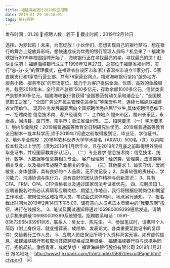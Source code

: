 ```yaml
---
title: 福建海峡银行2019校园招聘
date: 2019-01-29 10:10:01
tags: 银行招聘
---
```

发布时间：01.28   🌟   招聘人数：若干   🌈   截止时间：2019年2月14日
<!-- more -->
选择，为梦起航！未来，为您绽放！小伙伴们，您想实现自己的银行梦吗，想在银行的舞台上绽放异彩吗，想快速成长为优秀的银行管理人员吗？机会来了！福建海峡银行2019年校园招聘开始了，海峡银行正在寻找最亮的星，寻找最亮的您！赶快关注吧！
福建海峡银行成立于1996年12月27日，总部位于福建省福州市，实行“总-分-支”的管理模式，在福建省各设区市和浙江省温州市设立11家分行、5家直属支行和1家总行营业部，共有78家营业网点。福建海峡银行坚持“服务地方、服务小微、服务市民”的市场定位，致力于为客户提供全面、优质、高效的金融服务。截至2018年末，全行资产总额1500多亿元，存款余额1000多亿元，信贷类资产余额800多亿元。福建海峡银行曾获得“全国模范劳动关系和谐企业”、“全国模范职工之家”、“全国厂务公开民主管理先进单位”等荣誉称号，连续七届蝉联福建省文明单位。
现因业务发展需要面向全国招聘优秀应届毕业生,具体招聘信息如下:
一、招聘岗位
信息技术岗、客户经理岗
二、工作地点
福州市区，福州长乐区，永泰县，闽清县，厦门市，南平市；浙江省温州市。
三、招聘要求
（一）学历要求
1、境内毕业院校：2019届普通高等教育全日制研究生学历、2019届普通高等教育全日制本一批本科学历,须于2019年7月底之前取得报到证、毕业证、学位证书。
2、境外毕业院校：2018年软科世界大学学术排名（ARWU）500名（含）以内院校本科及以上学历（须为2018年1月后毕业，且在2019年7月底之前取得境外院校毕业证书，并经国家教育部认证）。
（二）专业要求
信息技术岗：信息技术、统计、数学、大数据等信息类相关专业。
客户经理岗：经济类，管理类，法律类等相关专业，以及福州市战略产业相关的专业。
（三）其他要求
1、诚实守信、爱岗敬业，身体健康，具有良好的个人品质，无不良记录；
2、具备较强的责任心、学习能力、沟通协调与执行力，具有良好的团队协作精神与创新意识；
3、具有CFA、FRM、CPA、CFP资格者以及通过国家司法考试者优先。
四、应聘须知
1、应聘者报名时务必认真填写应聘岗位、期望工作地点，我行将根据应聘岗位和期望工作地点，按岗位分区域招聘人员，笔试面试具体时间、地点另行通知。
2、报名截止时间为2019年2月14日下午5:00，请有意向人员点击本页面中的“我要应聘”按钮，进行在线报名。
3、笔试及面试通知将通过106980009399短信发送，请确认手机未屏蔽106980009399系统短信。招聘联系电话：0591-83672965/83961805，联系人：吴女士、陈先生。
4、参加笔试时，请携带个人简历（附上身份证、就业推荐表、成绩单、发表论文、各类重要奖励证书的复印件）交给我行工作人员。
5、应聘人员应保证所填个人资料真实无误，如有虚假信息，福建海峡银行有权取消其应聘资格或录用资格。
福建海峡银行将与您携手同行，扬帆起航，激扬青春，成就梦想！
福建海峡银行股份有限公司
2019年1月21日
报名地址：
http://www.fjhxbank.com/front/index/5697/recruitPage.htm?ctype=1
 
 ![](https://cdn.weiweiblog.cn/20181015134814.png)